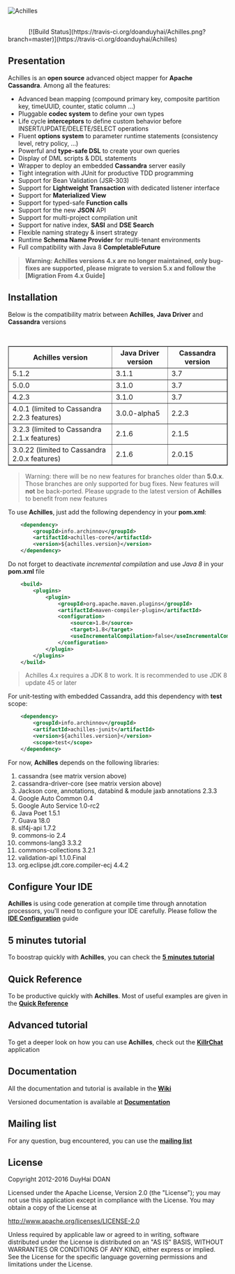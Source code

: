 ![Achilles](https://raw.github.com/wiki/doanduyhai/Achilles/assets/Achilles_New_Logo.png)

<br/>
&nbsp;&nbsp;&nbsp;&nbsp;&nbsp;&nbsp;&nbsp;&nbsp;&nbsp;&nbsp;&nbsp;&nbsp;[![Build Status](https://travis-ci.org/doanduyhai/Achilles.png?branch=master)](https://travis-ci.org/doanduyhai/Achilles)

## Presentation #

  Achilles is an **open source**  advanced object mapper for **Apache Cassandra**. Among all the features:

- Advanced bean mapping (compound primary key, composite partition key, timeUUID, counter, static column ...)
- Pluggable **codec system** to define your own types
- Life cycle **interceptors** to define custom behavior before INSERT/UPDATE/DELETE/SELECT operations
- Fluent **options system** to parameter runtime statements (consistency level, retry policy, ...)
- Powerful and **type-safe DSL** to create your own queries
- Display of DML scripts & DDL statements
- Wrapper to deploy an embedded **Cassandra** server easily
- Tight integration with JUnit for productive TDD programming
- Support for Bean Validation (JSR-303)
- Support for **Lightweight Transaction** with dedicated listener interface 
- Support for **Materialized View** 
- Support for typed-safe **Function calls**
- Support for the new **JSON** API
- Support for multi-project compilation unit
- Support for native index, **SASI** and **DSE Search**
- Flexible naming strategy & insert strategy
- Runtime **Schema Name Provider** for multi-tenant environments
- Full compatibility with Java 8 **CompletableFuture**

> **Warning: Achilles versions 4.x are no longer maintained, only bug-fixes are supported, please migrate to
version 5.x and follow the [Migration From 4.x Guide]**

## Installation #

Below is the compatibility matrix between **Achilles**, **Java Driver** and **Cassandra** versions

<br/>
<table border="1">
	<thead>
		<tr>
			<th>Achilles version</th>
			<th>Java Driver version</th>
			<th>Cassandra version</th>
		</tr>
	</thead>
	<tbody>
        <tr>
            <td>5.1.2</td>
       	    <td>3.1.1</td>
            <td>3.7</td>
        </tr>   
        <tr>
            <td>5.0.0</td>
            <td>3.1.0</td>
            <td>3.7</td>
        </tr>
	<tr>
	    <td>4.2.3</td>
	    <td>3.1.0</td>
	    <td>3.7</td>
	</tr>		
	<tr>
    	    <td>4.0.1 (limited to Cassandra 2.2.3 features)</td>
	    <td>3.0.0-alpha5</td>
	    <td>2.2.3</td>
	</tr>		
	<tr>
	    <td>3.2.3 (limited to Cassandra 2.1.x features)</td>
	    <td>2.1.6</td>
	    <td>2.1.5</td>
	</tr>		
	<tr>
	    <td>3.0.22 (limited to Cassandra 2.0.x features)</td>
	    <td>2.1.6</td>
	    <td>2.0.15</td>
	</tr>
    </tbody>
</table>    

> Warning: there will be no new features for branches older than **5.0.x**. Those branches are
only supported for bug fixes. New features will **not** be back-ported. Please upgrade to the
latest version of **Achilles** to benefit from new features

 To use **Achilles**, just add the following dependency in your **pom.xml**:

```xml
	<dependency>
		<groupId>info.archinnov</groupId>
		<artifactId>achilles-core</artifactId>
		<version>${achilles.version}</version>
	</dependency>
```

 Do not forget to deactivate _incremental compilation_ and use _Java 8_ in your **pom.xml** file
 
```xml
    <build>
        <plugins>
            <plugin>
                <groupId>org.apache.maven.plugins</groupId>
                <artifactId>maven-compiler-plugin</artifactId>
                <configuration>
                    <source>1.8</source>
                    <target>1.8</target>
                    <useIncrementalCompilation>false</useIncrementalCompilation>
                </configuration>
            </plugin>
        </plugins>
    </build>        
```
            
> Achilles 4.x requires a JDK 8 to work. It is recommended to use JDK 8 update 45 or later

For unit-testing with embedded Cassandra, add this dependency with **test** scope:

```xml
 	<dependency>
 		<groupId>info.archinnov</groupId>
 		<artifactId>achilles-junit</artifactId>
 		<version>${achilles.version}</version>
 		<scope>test</scope>
 	</dependency>
```
 
 
 For now, **Achilles** depends on the following libraries:
 
 1. cassandra (see matrix version above)
 2. cassandra-driver-core (see matrix version above)
 3. Jackson core, annotations, databind & module jaxb annotations 2.3.3
 4. Google Auto Common 0.4
 5. Google Auto Service 1.0-rc2
 6. Java Poet 1.5.1 
 7. Guava 18.0
 8. slf4j-api 1.7.2
 9. commons-io 2.4
 10. commons-lang3 3.3.2
 11. commons-collections 3.2.1
 12. validation-api 1.1.0.Final
 13. org.eclipse.jdt.core.compiler-ecj 4.4.2

## Configure Your IDE

 **Achilles** is using code generation at compile time through annotation processors, you'll need to configure your IDE carefully. 
 Please follow the **[IDE Configuration]** guide

## 5 minutes tutorial

 To boostrap quickly with **Achilles**, you can check the **[5 minutes tutorial]**

## Quick Reference

 To be productive quickly with **Achilles**. Most of useful examples are given in the **[Quick Reference]**

## Advanced tutorial

 To get a deeper look on how you can use **Achilles**, check out the **[KillrChat]** application

## Documentation

 All the documentation and tutorial is available in the **[Wiki]**

 Versioned documentation is available at **[Documentation]**

## Mailing list

 For any question, bug encountered, you can use the **[mailing list]**

## License
Copyright 2012-2016 DuyHai DOAN

Licensed under the Apache License, Version 2.0 (the "License"); you may not use this application except in compliance with the License. You may obtain a copy of the License at

http://www.apache.org/licenses/LICENSE-2.0

Unless required by applicable law or agreed to in writing, software distributed under the License is distributed on an "AS IS" BASIS, WITHOUT WARRANTIES OR CONDITIONS OF ANY KIND, either express or implied. See the License for the specific language governing permissions and limitations under the License.

[Migration From 3.x Guide]: https://github.com/doanduyhai/Achilles/wiki/Migration-Guide
[IDE Configuration]: https://github.com/doanduyhai/Achilles/wiki/IDE-configuration
[5 minutes tutorial]: https://github.com/doanduyhai/Achilles/wiki/5-minutes-Tutorial
[Quick Reference]: https://github.com/doanduyhai/Achilles/wiki/Quick-Reference
[Twitter Demo]: https://github.com/doanduyhai/Achilles-Twitter-Demo
[KillrChat]: https://github.com/doanduyhai/Achilles/wiki/Advanced-Tutorial:-KillrChat
[Migration Guide]: https://github.com/doanduyhai/Achilles/wiki/Migration-Guide
[Wiki]: https://github.com/doanduyhai/Achilles/wiki
[Documentation]: https://github.com/doanduyhai/Achilles/tree/master/documentation/versions
[Datastax Java Driver]: https://github.com/datastax/java-driver
[mailing list]: https://groups.google.com/forum/?hl=fr#!forum/cassandra-achilles

